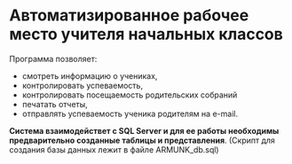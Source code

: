 # Автоматизированное рабочее место учителя начальных классов

Программа позволяет:
* смотреть информацию о учениках,
* контролировать успеваемость, 
* контролировать посещаемость родительских собраний
* печатать отчеты,
* отправлять успеваемость ученика родителям на e-mail.

**Система взаимодействет с SQL Server и для ее работы необходимы предварительно созданные таблицы и представления**.
(Скрипт для создания базы данных лежит в файле ARMUNK_db.sql)
